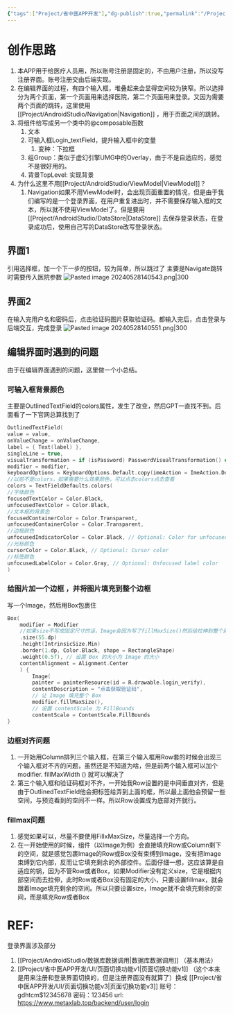 ```yaml
---
{"tags":["Project/省中医APP开发"],"dg-publish":true,"permalink":"/Project/省中医APP开发/登录界面/","dgPassFrontmatter":true}
---
```


# 创作思路
1. 本APP用于给医疗人员用，所以账号注册是固定的，不由用户注册，所以没写注册界面。账号注册交由后端实现。
2. 在编辑界面的过程，有四个输入框，堆叠起来会显得空间较为狭窄。所以选择分为两个页面，第一个页面用来选择医院，第二个页面用来登录。又因为需要两个页面的跳转，这里使用 [[Project/AndroidStudio/Navigation\|Navigation]] ，用于页面之间的跳转。
3. 将组件给写成另一个类中的@composable函数
	1. 文本
	2. 可输入框Login_textField，提升输入框中的变量
		1. 变种：下拉框
	3. 组Group：类似于虚幻引擎UMG中的Overlay，由于不是自适应的，感觉不是很好用的。
	4. 背景TopLevel: 实现背景
4. 为什么这里不用[[Project/AndroidStudio/ViewModel\|ViewModel]]？
	1. Navigation如果不用ViewModel时，会出现页面重置的情况，但是由于我们编写的是一个登录界面，在用户重复进出时，并不需要保存输入框的文本，所以就不使用ViewModel了。但是要用 [[Project/AndroidStudio/DataStore\|DataStore]] 去保存登录状态，在登录成功后，使用自己写的DataStore改写登录状态。


## 界面1
引用选择框，加一个下一步的按钮，较为简单，所以跳过了
主要是Navigate跳转时需要传入医院参数
![Pasted image 20240528140543.png|300](/img/user/Project/%E7%9C%81%E4%B8%AD%E5%8C%BBAPP%E5%BC%80%E5%8F%91/%E5%9B%BE%E7%89%87/Pasted%20image%2020240528140543.png)
## 界面2
在输入完用户名和密码后，点击验证码图片获取验证码。都输入完后，点击登录与后端交互，完成登录
![Pasted image 20240528140551.png|300](/img/user/Project/%E7%9C%81%E4%B8%AD%E5%8C%BBAPP%E5%BC%80%E5%8F%91/%E5%9B%BE%E7%89%87/Pasted%20image%2020240528140551.png)

## 编辑界面时遇到的问题
由于在编辑界面遇到的问题，这里做一个小总结。
### 可输入框背景颜色
主要是OutlinedTextField的colors属性，发生了改变，然后GPT一直找不到。后面看了一下官网总算找到了
```kotlin
OutlinedTextField(  
value = value,  
onValueChange = onValueChange,  
label = { Text(label) },  
singleLine = true,  
visualTransformation = if (isPassword) PasswordVisualTransformation() else VisualTransformation.None,  
modifier = modifier,  
keyboardOptions = KeyboardOptions.Default.copy(imeAction = ImeAction.Done),  
//以前不是colors，如果需要什么效果颜色，可以点击colors点击查看
colors = TextFieldDefaults.colors(  
//字体颜色  
focusedTextColor = Color.Black,  
unfocusedTextColor = Color.Black,  
//文本框的背景色  
focusedContainerColor = Color.Transparent,  
unfocusedContainerColor = Color.Transparent,  
//边框颜色  
unfocusedIndicatorColor = Color.Black, // Optional: Color for unfocused border  
//光标颜色  
cursorColor = Color.Black, // Optional: Cursor color  
//标签颜色  
unfocusedLabelColor = Color.Gray, // Optional: Unfocused label color  
)
```
### 给图片加一个边框 ，并将图片填充到整个边框
写一个Image，然后用Box包裹住
```kotlin
Box(  
	modifier = Modifier  
	//如果size不写成固定尺寸的话，Image会因为写了fillMaxSize()然后给拉伸到整个屏幕，所以fillmaxSize()要慎用
	.size(55.dp) 
	.height(IntrinsicSize.Min)   
	.border(1.dp, Color.Black, shape = RectangleShape)  
	.weight(0.5f), // 设置 Box 的大小为 Image 的大小  
	contentAlignment = Alignment.Center  
	) {  
		Image(  
		painter = painterResource(id = R.drawable.login_verify),  
		contentDescription = "点击获取验证码",  
		// 让 Image 填充整个 Box
		modifier.fillMaxSize(),
		// 设置 contentScale 为 FillBounds  
		contentScale = ContentScale.FillBounds 
}
```
### 边框对齐问题
1. 一开始用Column排列三个输入框，在第三个输入框用Row套的时候会出现三个输入框对不齐的问题，虽然还是不知道为啥，但是前两个输入框可以加个modifier. fillMaxWidth () 就可以解决了
2. 第三个输入框和验证码框对不齐，一开始我Row设置的是中间垂直对齐，但是由于OutlinedTextField他会把标签给弄到上面的框，所以最上面他会预留一些空间，与预览看到的空间不一样。所以Row设置成为底部对齐就行。
### fillmax问题
1. 感觉如果可以，尽量不要使用FillxMaxSize，尽量选择一个方向。
2. 在一开始使用的时候，组件（以Image为例）会直接填充Row或Column剩下的空间，就是感觉包裹Image的Row或Box没有束缚到Image，没有把Image束缚到它内部，反而让它填充剩余的外部控件。后面仔细一想，这应该算是自适应的锅，因为不管Row或者Box，如果Modifier没有定义size，它是根据内部空间而去拉伸，此时Row或者Box没有固定的大小，只要设置fillmax，就会跟着Image填充剩余的空间。所以只要设置size，Image就不会填充剩余的空间，而是填充Row或者Box

# REF:
登录界面涉及部分
1. [[Project/AndroidStudio/数据库数据调用\|数据库数据调用]] （基本用法）
2. [[Project/省中医APP开发/UI/页面切换功能v1\|页面切换功能v1]] （这个本来是用来注册和登录界面切换的，但是注册界面没有就算了）换成 [[Project/省中医APP开发/UI/页面切换功能v3\|页面切换功能v3]]
账号：gdhtcm\$12345678
密码：123456
url: https://www.metaxlab.top/backend/user/login